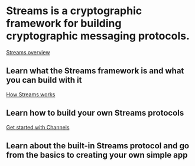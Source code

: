 # Streams is a cryptographic framework for building cryptographic messaging protocols.

[Streams overview](/1.1/overview.md)
## Learn what the Streams framework is and what you can build with it

[How Streams works](/1.1/guides/building-a-protocol.md)
## Learn how to build your own Streams protocols

[Get started with Channels](root://channels/1.2/overview.md)
## Learn about the built-in Streams protocol and go from the basics to creating your own simple app